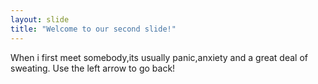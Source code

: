```yaml
---
layout: slide
title: "Welcome to our second slide!"
---
```

When i first meet somebody,its usually panic,anxiety and a great deal of sweating.
Use the left arrow to go back!
